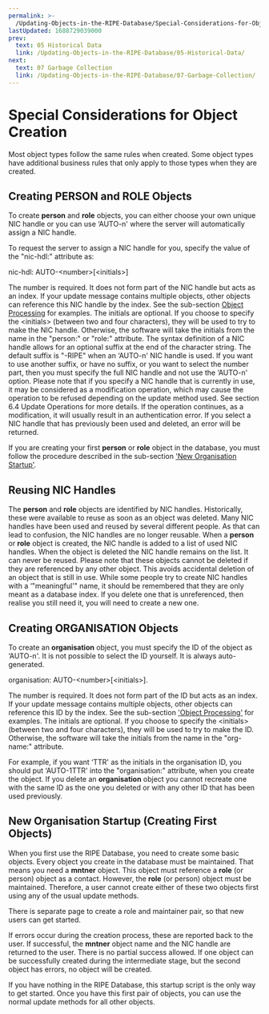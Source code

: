 ```yaml
---
permalink: >-
  /Updating-Objects-in-the-RIPE-Database/Special-Considerations-for-Object-Creation
lastUpdated: 1688729039000
prev:
  text: 05 Historical Data
  link: /Updating-Objects-in-the-RIPE-Database/05-Historical-Data/
next:
  text: 07 Garbage Collection
  link: /Updating-Objects-in-the-RIPE-Database/07-Garbage-Collection/
---
```


# Special Considerations for Object Creation

Most object types follow the same rules when created. Some object types have additional business rules that only apply to those types when they are created.

## Creating PERSON and ROLE Objects

To create **person** and **role** objects, you can either choose your own unique NIC handle or you can use ‘AUTO-n' where the server will automatically assign a NIC handle.

To request the server to assign a NIC handle for you, specify the value of the "nic-hdl:" attribute as:

nic-hdl: AUTO-&lt;number&gt;[&lt;initials&gt;]

The number is required. It does not form part of the NIC handle but acts as an index. If your update message contains multiple objects, other objects can reference this NIC handle by the index. See the sub-section [Object Processing](../Updating-Objects-in-the-RIPE-Database/Object-Processing/#object-processing) for examples. The initials are optional. If you choose to specify the &lt;initials&gt; (between two and four characters), they will be used to try to make the NIC handle. Otherwise, the software will take the initials from the name in the "person:" or "role:" attribute.
The syntax definition of a NIC handle allows for an optional suffix at the end of the character string. The default suffix is "-RIPE" when an ‘AUTO-n' NIC handle is used. If you want to use another suffix, or have no suffix, or you want to select the number part, then you must specify the full NIC handle and not use the ‘AUTO-n' option. Please note that if you specify a NIC handle that is currently in use, it may be considered as a modification operation, which may cause the operation to be refused depending on the update method used. See section 6.4 Update Operations for more details. If the operation continues, as a modification, it will usually result in an authentication error. If you select a NIC handle that has previously been used and deleted, an error will be returned.

If you are creating your first **person** or **role** object in the database, you must follow the procedure described in the sub-section ['New Organisation Startup'](../Updating-Objects-in-the-RIPE-Database/Special-Considerations-for-Object-Creation/#new-organisation-startup).


## Reusing NIC Handles

The **person** and **role** objects are identified by NIC handles. Historically, these were available to reuse as soon as an object was deleted. Many NIC handles have been used and reused by several different people. As that can lead to confusion, the NIC handles are no longer reusable. When a **person** or **role** object is created, the NIC handle is added to a list of used NIC handles. When the object is deleted the NIC handle remains on the list. It can never be reused. Please note that these objects cannot be deleted if they are referenced by any other object. This avoids accidental deletion of an object that is still in use. While some people try to create NIC handles with a ‘"meaningful'" name, it should be remembered that they are only meant as a database index. If you delete one that is unreferenced, then realise you still need it, you will need to create a new one.

## Creating ORGANISATION Objects

To create an **organisation** object, you must specify the ID of the object as ‘AUTO-n'. It is not possible to select the ID yourself. It is always auto-generated.

organisation: AUTO-&lt;number&gt;[&lt;initials&gt;].

The number is required. It does not form part of the ID but acts as an index. If your update message contains multiple objects, other objects can reference this ID by the index. See the sub-section ['Object Processing'](../Updating-Objects-in-the-RIPE-Database/Object-Processing/#object-processing) for examples. The initials are optional. If you choose to specify the &lt;initials&gt; (between two and four characters), they will be used to try to make the ID. Otherwise, the software will take the initials from the name in the "org-name:" attribute.

For example, if you want ‘TTR' as the initials in the organisation ID, you should put ‘AUTO-1TTR' into the "organisation:" attribute, when you create the object. If you delete an **organisation** object you cannot recreate one with the same ID as the one you deleted or with any other ID that has been used previously.

## New Organisation Startup (Creating First Objects)

When you first use the RIPE Database, you need to create some basic objects. Every object you create in the database must be maintained. That means you need a **mntner** object. This object must reference a **role** (or person) object as a contact. However, the **role** (or person) object must be maintained. Therefore, a user cannot create either of these two objects first using any of the usual update methods.

There is separate page to create a role and maintainer pair, so that new users can get started.

If errors occur during the creation process, these are reported back to the user. If successful, the **mntner** object name and the NIC handle are returned to the user. There is no partial success allowed. If one object can be successfully created during the intermediate stage, but the second object has errors, no object will be created.

If you have nothing in the RIPE Database, this startup script is the only way to get started. Once you have this first pair of objects, you can use the normal update methods for all other objects.
